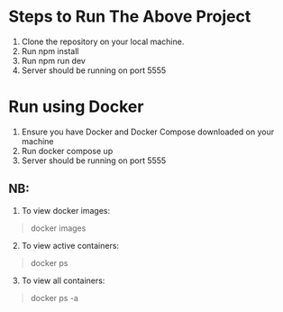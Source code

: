 # Steps to Run The Above Project
1. Clone the repository on your local machine.
2. Run npm install
3. Run npm run dev
4. Server should be running on port 5555 

# Run using Docker
1. Ensure you have Docker and Docker Compose downloaded on your machine
2. Run docker compose up
3. Server should be running on port 5555

## NB: 
1. To view docker images:

> docker images

2. To view active containers:

> docker ps

3. To view all containers:

> docker ps -a
